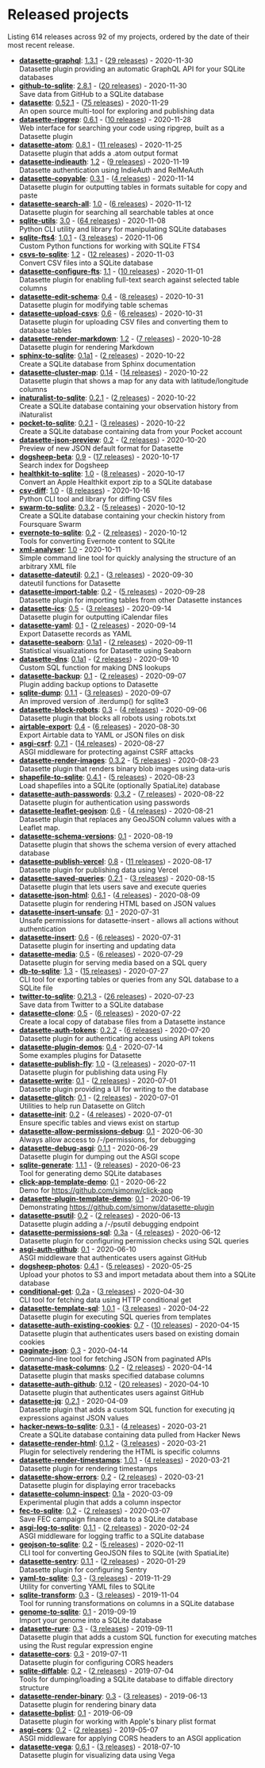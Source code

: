 # Released projects

Listing <!-- releases_count starts -->614<!-- releases_count ends --> releases across <!-- project_count starts -->92<!-- project_count ends --> of my projects, ordered by the date of their most recent release.

<!-- recent_releases starts -->
* **[datasette-graphql](https://github.com/simonw/datasette-graphql)**: [1.3.1](https://github.com/simonw/datasette-graphql/releases/tag/1.3.1) - ([29 releases](https://github.com/simonw/datasette-graphql/releases)) - 2020-11-30
<br>Datasette plugin providing an automatic GraphQL API for your SQLite databases
* **[github-to-sqlite](https://github.com/dogsheep/github-to-sqlite)**: [2.8.1](https://github.com/dogsheep/github-to-sqlite/releases/tag/2.8.1) - ([20 releases](https://github.com/dogsheep/github-to-sqlite/releases)) - 2020-11-30
<br>Save data from GitHub to a SQLite database
* **[datasette](https://github.com/simonw/datasette)**: [0.52.1](https://github.com/simonw/datasette/releases/tag/0.52.1) - ([75 releases](https://github.com/simonw/datasette/releases)) - 2020-11-29
<br>An open source multi-tool for exploring and publishing data
* **[datasette-ripgrep](https://github.com/simonw/datasette-ripgrep)**: [0.6.1](https://github.com/simonw/datasette-ripgrep/releases/tag/0.6.1) - ([10 releases](https://github.com/simonw/datasette-ripgrep/releases)) - 2020-11-28
<br>Web interface for searching your code using ripgrep, built as a Datasette plugin
* **[datasette-atom](https://github.com/simonw/datasette-atom)**: [0.8.1](https://github.com/simonw/datasette-atom/releases/tag/0.8.1) - ([11 releases](https://github.com/simonw/datasette-atom/releases)) - 2020-11-25
<br>Datasette plugin that adds a .atom output format
* **[datasette-indieauth](https://github.com/simonw/datasette-indieauth)**: [1.2](https://github.com/simonw/datasette-indieauth/releases/tag/1.2) - ([9 releases](https://github.com/simonw/datasette-indieauth/releases)) - 2020-11-19
<br>Datasette authentication using IndieAuth and RelMeAuth
* **[datasette-copyable](https://github.com/simonw/datasette-copyable)**: [0.3.1](https://github.com/simonw/datasette-copyable/releases/tag/0.3.1) - ([4 releases](https://github.com/simonw/datasette-copyable/releases)) - 2020-11-14
<br>Datasette plugin for outputting tables in formats suitable for copy and paste
* **[datasette-search-all](https://github.com/simonw/datasette-search-all)**: [1.0](https://github.com/simonw/datasette-search-all/releases/tag/1.0) - ([6 releases](https://github.com/simonw/datasette-search-all/releases)) - 2020-11-12
<br>Datasette plugin for searching all searchable tables at once
* **[sqlite-utils](https://github.com/simonw/sqlite-utils)**: [3.0](https://github.com/simonw/sqlite-utils/releases/tag/3.0) - ([64 releases](https://github.com/simonw/sqlite-utils/releases)) - 2020-11-08
<br>Python CLI utility and library for manipulating SQLite databases
* **[sqlite-fts4](https://github.com/simonw/sqlite-fts4)**: [1.0.1](https://github.com/simonw/sqlite-fts4/releases/tag/1.0.1) - ([3 releases](https://github.com/simonw/sqlite-fts4/releases)) - 2020-11-06
<br>Custom Python functions for working with SQLite FTS4
* **[csvs-to-sqlite](https://github.com/simonw/csvs-to-sqlite)**: [1.2](https://github.com/simonw/csvs-to-sqlite/releases/tag/1.2) - ([12 releases](https://github.com/simonw/csvs-to-sqlite/releases)) - 2020-11-03
<br>Convert CSV files into a SQLite database
* **[datasette-configure-fts](https://github.com/simonw/datasette-configure-fts)**: [1.1](https://github.com/simonw/datasette-configure-fts/releases/tag/1.1) - ([10 releases](https://github.com/simonw/datasette-configure-fts/releases)) - 2020-11-01
<br>Datasette plugin for enabling full-text search against selected table columns
* **[datasette-edit-schema](https://github.com/simonw/datasette-edit-schema)**: [0.4](https://github.com/simonw/datasette-edit-schema/releases/tag/0.4) - ([8 releases](https://github.com/simonw/datasette-edit-schema/releases)) - 2020-10-31
<br>Datasette plugin for modifying table schemas
* **[datasette-upload-csvs](https://github.com/simonw/datasette-upload-csvs)**: [0.6](https://github.com/simonw/datasette-upload-csvs/releases/tag/0.6) - ([6 releases](https://github.com/simonw/datasette-upload-csvs/releases)) - 2020-10-31
<br>Datasette plugin for uploading CSV files and converting them to database tables
* **[datasette-render-markdown](https://github.com/simonw/datasette-render-markdown)**: [1.2](https://github.com/simonw/datasette-render-markdown/releases/tag/1.2) - ([7 releases](https://github.com/simonw/datasette-render-markdown/releases)) - 2020-10-28
<br>Datasette plugin for rendering Markdown
* **[sphinx-to-sqlite](https://github.com/simonw/sphinx-to-sqlite)**: [0.1a1](https://github.com/simonw/sphinx-to-sqlite/releases/tag/0.1a1) - ([2 releases](https://github.com/simonw/sphinx-to-sqlite/releases)) - 2020-10-22
<br>Create a SQLite database from Sphinx documentation
* **[datasette-cluster-map](https://github.com/simonw/datasette-cluster-map)**: [0.14](https://github.com/simonw/datasette-cluster-map/releases/tag/0.14) - ([14 releases](https://github.com/simonw/datasette-cluster-map/releases)) - 2020-10-22
<br>Datasette plugin that shows a map for any data with latitude/longitude columns
* **[inaturalist-to-sqlite](https://github.com/dogsheep/inaturalist-to-sqlite)**: [0.2.1](https://github.com/dogsheep/inaturalist-to-sqlite/releases/tag/0.2.1) - ([2 releases](https://github.com/dogsheep/inaturalist-to-sqlite/releases)) - 2020-10-22
<br>Create a SQLite database containing your observation history from iNaturalist
* **[pocket-to-sqlite](https://github.com/dogsheep/pocket-to-sqlite)**: [0.2.1](https://github.com/dogsheep/pocket-to-sqlite/releases/tag/0.2.1) - ([3 releases](https://github.com/dogsheep/pocket-to-sqlite/releases)) - 2020-10-22
<br>Create a SQLite database containing data from your Pocket account
* **[datasette-json-preview](https://github.com/simonw/datasette-json-preview)**: [0.2](https://github.com/simonw/datasette-json-preview/releases/tag/0.2) - ([2 releases](https://github.com/simonw/datasette-json-preview/releases)) - 2020-10-20
<br>Preview of new JSON default format for Datasette
* **[dogsheep-beta](https://github.com/dogsheep/dogsheep-beta)**: [0.9](https://github.com/dogsheep/dogsheep-beta/releases/tag/0.9) - ([17 releases](https://github.com/dogsheep/dogsheep-beta/releases)) - 2020-10-17
<br>Search index for Dogsheep
* **[healthkit-to-sqlite](https://github.com/dogsheep/healthkit-to-sqlite)**: [1.0](https://github.com/dogsheep/healthkit-to-sqlite/releases/tag/1.0) - ([8 releases](https://github.com/dogsheep/healthkit-to-sqlite/releases)) - 2020-10-17
<br>Convert an Apple Healthkit export zip to a SQLite database
* **[csv-diff](https://github.com/simonw/csv-diff)**: [1.0](https://github.com/simonw/csv-diff/releases/tag/1.0) - ([8 releases](https://github.com/simonw/csv-diff/releases)) - 2020-10-16
<br>Python CLI tool and library for diffing CSV files
* **[swarm-to-sqlite](https://github.com/dogsheep/swarm-to-sqlite)**: [0.3.2](https://github.com/dogsheep/swarm-to-sqlite/releases/tag/0.3.2) - ([5 releases](https://github.com/dogsheep/swarm-to-sqlite/releases)) - 2020-10-12
<br>Create a SQLite database containing your checkin history from Foursquare Swarm
* **[evernote-to-sqlite](https://github.com/dogsheep/evernote-to-sqlite)**: [0.2](https://github.com/dogsheep/evernote-to-sqlite/releases/tag/0.2) - ([2 releases](https://github.com/dogsheep/evernote-to-sqlite/releases)) - 2020-10-12
<br>Tools for converting Evernote content to SQLite
* **[xml-analyser](https://github.com/simonw/xml-analyser)**: [1.0](https://github.com/simonw/xml-analyser/releases/tag/1.0) - 2020-10-11
<br>Simple command line tool for quickly analysing the structure of an arbitrary XML file
* **[datasette-dateutil](https://github.com/simonw/datasette-dateutil)**: [0.2.1](https://github.com/simonw/datasette-dateutil/releases/tag/0.2.1) - ([3 releases](https://github.com/simonw/datasette-dateutil/releases)) - 2020-09-30
<br>dateutil functions for Datasette
* **[datasette-import-table](https://github.com/simonw/datasette-import-table)**: [0.2](https://github.com/simonw/datasette-import-table/releases/tag/0.2) - ([5 releases](https://github.com/simonw/datasette-import-table/releases)) - 2020-09-28
<br>Datasette plugin for importing tables from other Datasette instances
* **[datasette-ics](https://github.com/simonw/datasette-ics)**: [0.5](https://github.com/simonw/datasette-ics/releases/tag/0.5) - ([3 releases](https://github.com/simonw/datasette-ics/releases)) - 2020-09-14
<br>Datasette plugin for outputting iCalendar files
* **[datasette-yaml](https://github.com/simonw/datasette-yaml)**: [0.1](https://github.com/simonw/datasette-yaml/releases/tag/0.1) - ([2 releases](https://github.com/simonw/datasette-yaml/releases)) - 2020-09-14
<br>Export Datasette records as YAML
* **[datasette-seaborn](https://github.com/simonw/datasette-seaborn)**: [0.1a1](https://github.com/simonw/datasette-seaborn/releases/tag/0.1a1) - ([2 releases](https://github.com/simonw/datasette-seaborn/releases)) - 2020-09-11
<br>Statistical visualizations for Datasette using Seaborn
* **[datasette-dns](https://github.com/simonw/datasette-dns)**: [0.1a1](https://github.com/simonw/datasette-dns/releases/tag/0.1a1) - ([2 releases](https://github.com/simonw/datasette-dns/releases)) - 2020-09-10
<br>Custom SQL function for making DNS lookups
* **[datasette-backup](https://github.com/simonw/datasette-backup)**: [0.1](https://github.com/simonw/datasette-backup/releases/tag/0.1) - ([2 releases](https://github.com/simonw/datasette-backup/releases)) - 2020-09-07
<br>Plugin adding backup options to Datasette
* **[sqlite-dump](https://github.com/simonw/sqlite-dump)**: [0.1.1](https://github.com/simonw/sqlite-dump/releases/tag/0.1.1) - ([3 releases](https://github.com/simonw/sqlite-dump/releases)) - 2020-09-07
<br>An improved version of .iterdump() for sqlite3
* **[datasette-block-robots](https://github.com/simonw/datasette-block-robots)**: [0.3](https://github.com/simonw/datasette-block-robots/releases/tag/0.3) - ([4 releases](https://github.com/simonw/datasette-block-robots/releases)) - 2020-09-06
<br>Datasette plugin that blocks all robots using robots.txt
* **[airtable-export](https://github.com/simonw/airtable-export)**: [0.4](https://github.com/simonw/airtable-export/releases/tag/0.4) - ([6 releases](https://github.com/simonw/airtable-export/releases)) - 2020-08-30
<br>Export Airtable data to YAML or JSON files on disk
* **[asgi-csrf](https://github.com/simonw/asgi-csrf)**: [0.7.1](https://github.com/simonw/asgi-csrf/releases/tag/0.7.1) - ([14 releases](https://github.com/simonw/asgi-csrf/releases)) - 2020-08-27
<br>ASGI middleware for protecting against CSRF attacks
* **[datasette-render-images](https://github.com/simonw/datasette-render-images)**: [0.3.2](https://github.com/simonw/datasette-render-images/releases/tag/0.3.2) - ([5 releases](https://github.com/simonw/datasette-render-images/releases)) - 2020-08-23
<br>Datasette plugin that renders binary blob images using data-uris
* **[shapefile-to-sqlite](https://github.com/simonw/shapefile-to-sqlite)**: [0.4.1](https://github.com/simonw/shapefile-to-sqlite/releases/tag/0.4.1) - ([5 releases](https://github.com/simonw/shapefile-to-sqlite/releases)) - 2020-08-23
<br>Load shapefiles into a SQLite (optionally SpatiaLite) database
* **[datasette-auth-passwords](https://github.com/simonw/datasette-auth-passwords)**: [0.3.2](https://github.com/simonw/datasette-auth-passwords/releases/tag/0.3.2) - ([7 releases](https://github.com/simonw/datasette-auth-passwords/releases)) - 2020-08-22
<br>Datasette plugin for authentication using passwords
* **[datasette-leaflet-geojson](https://github.com/simonw/datasette-leaflet-geojson)**: [0.6](https://github.com/simonw/datasette-leaflet-geojson/releases/tag/0.6) - ([4 releases](https://github.com/simonw/datasette-leaflet-geojson/releases)) - 2020-08-21
<br>Datasette plugin that replaces any GeoJSON column values with a Leaflet map.
* **[datasette-schema-versions](https://github.com/simonw/datasette-schema-versions)**: [0.1](https://github.com/simonw/datasette-schema-versions/releases/tag/0.1) - 2020-08-19
<br>Datasette plugin that shows the schema version of every attached database
* **[datasette-publish-vercel](https://github.com/simonw/datasette-publish-vercel)**: [0.8](https://github.com/simonw/datasette-publish-vercel/releases/tag/0.8) - ([11 releases](https://github.com/simonw/datasette-publish-vercel/releases)) - 2020-08-17
<br>Datasette plugin for publishing data using Vercel
* **[datasette-saved-queries](https://github.com/simonw/datasette-saved-queries)**: [0.2.1](https://github.com/simonw/datasette-saved-queries/releases/tag/0.2.1) - ([3 releases](https://github.com/simonw/datasette-saved-queries/releases)) - 2020-08-15
<br>Datasette plugin that lets users save and execute queries
* **[datasette-json-html](https://github.com/simonw/datasette-json-html)**: [0.6.1](https://github.com/simonw/datasette-json-html/releases/tag/0.6.1) - ([4 releases](https://github.com/simonw/datasette-json-html/releases)) - 2020-08-09
<br>Datasette plugin for rendering HTML based on JSON values
* **[datasette-insert-unsafe](https://github.com/simonw/datasette-insert-unsafe)**: [0.1](https://github.com/simonw/datasette-insert-unsafe/releases/tag/0.1) - 2020-07-31
<br>Unsafe permissions for datasette-insert - allows all actions without authentication
* **[datasette-insert](https://github.com/simonw/datasette-insert)**: [0.6](https://github.com/simonw/datasette-insert/releases/tag/0.6) - ([6 releases](https://github.com/simonw/datasette-insert/releases)) - 2020-07-31
<br>Datasette plugin for inserting and updating data
* **[datasette-media](https://github.com/simonw/datasette-media)**: [0.5](https://github.com/simonw/datasette-media/releases/tag/0.5) - ([6 releases](https://github.com/simonw/datasette-media/releases)) - 2020-07-29
<br>Datasette plugin for serving media based on a SQL query
* **[db-to-sqlite](https://github.com/simonw/db-to-sqlite)**: [1.3](https://github.com/simonw/db-to-sqlite/releases/tag/1.3) - ([15 releases](https://github.com/simonw/db-to-sqlite/releases)) - 2020-07-27
<br>CLI tool for exporting tables or queries from any SQL database to a SQLite file
* **[twitter-to-sqlite](https://github.com/dogsheep/twitter-to-sqlite)**: [0.21.3](https://github.com/dogsheep/twitter-to-sqlite/releases/tag/0.21.3) - ([26 releases](https://github.com/dogsheep/twitter-to-sqlite/releases)) - 2020-07-23
<br>Save data from Twitter to a SQLite database
* **[datasette-clone](https://github.com/simonw/datasette-clone)**: [0.5](https://github.com/simonw/datasette-clone/releases/tag/0.5) - ([6 releases](https://github.com/simonw/datasette-clone/releases)) - 2020-07-22
<br>Create a local copy of database files from a Datasette instance
* **[datasette-auth-tokens](https://github.com/simonw/datasette-auth-tokens)**: [0.2.2](https://github.com/simonw/datasette-auth-tokens/releases/tag/0.2.2) - ([6 releases](https://github.com/simonw/datasette-auth-tokens/releases)) - 2020-07-20
<br>Datasette plugin for authenticating access using API tokens
* **[datasette-plugin-demos](https://github.com/simonw/datasette-plugin-demos)**: [0.4](https://github.com/simonw/datasette-plugin-demos/releases/tag/0.4) - 2020-07-14
<br>Some examples plugins for Datasette
* **[datasette-publish-fly](https://github.com/simonw/datasette-publish-fly)**: [1.0](https://github.com/simonw/datasette-publish-fly/releases/tag/1.0) - ([3 releases](https://github.com/simonw/datasette-publish-fly/releases)) - 2020-07-11
<br>Datasette plugin for publishing data using Fly
* **[datasette-write](https://github.com/simonw/datasette-write)**: [0.1](https://github.com/simonw/datasette-write/releases/tag/0.1) - ([2 releases](https://github.com/simonw/datasette-write/releases)) - 2020-07-01
<br>Datasette plugin providing a UI for writing to the database
* **[datasette-glitch](https://github.com/simonw/datasette-glitch)**: [0.1](https://github.com/simonw/datasette-glitch/releases/tag/0.1) - ([2 releases](https://github.com/simonw/datasette-glitch/releases)) - 2020-07-01
<br>Utilities to help run Datasette on Glitch
* **[datasette-init](https://github.com/simonw/datasette-init)**: [0.2](https://github.com/simonw/datasette-init/releases/tag/0.2) - ([4 releases](https://github.com/simonw/datasette-init/releases)) - 2020-07-01
<br>Ensure specific tables and views exist on startup
* **[datasette-allow-permissions-debug](https://github.com/simonw/datasette-allow-permissions-debug)**: [0.1](https://github.com/simonw/datasette-allow-permissions-debug/releases/tag/0.1) - 2020-06-30
<br>Always allow access to /-/permissions, for debugging
* **[datasette-debug-asgi](https://github.com/simonw/datasette-debug-asgi)**: [0.1.1](https://github.com/simonw/datasette-debug-asgi/releases/tag/0.1.1) - 2020-06-29
<br>Datasette plugin for dumping out the ASGI scope
* **[sqlite-generate](https://github.com/simonw/sqlite-generate)**: [1.1.1](https://github.com/simonw/sqlite-generate/releases/tag/1.1.1) - ([9 releases](https://github.com/simonw/sqlite-generate/releases)) - 2020-06-23
<br>Tool for generating demo SQLite databases
* **[click-app-template-demo](https://github.com/simonw/click-app-template-demo)**: [0.1](https://github.com/simonw/click-app-template-demo/releases/tag/0.1) - 2020-06-22
<br>Demo for https://github.com/simonw/click-app
* **[datasette-plugin-template-demo](https://github.com/simonw/datasette-plugin-template-demo)**: [0.1](https://github.com/simonw/datasette-plugin-template-demo/releases/tag/0.1) - 2020-06-19
<br>Demonstrating https://github.com/simonw/datasette-plugin
* **[datasette-psutil](https://github.com/simonw/datasette-psutil)**: [0.2](https://github.com/simonw/datasette-psutil/releases/tag/0.2) - ([2 releases](https://github.com/simonw/datasette-psutil/releases)) - 2020-06-13
<br>Datasette plugin adding a /-/psutil debugging endpoint
* **[datasette-permissions-sql](https://github.com/simonw/datasette-permissions-sql)**: [0.3a](https://github.com/simonw/datasette-permissions-sql/releases/tag/0.3a) - ([4 releases](https://github.com/simonw/datasette-permissions-sql/releases)) - 2020-06-12
<br>Datasette plugin for configuring permission checks using SQL queries
* **[asgi-auth-github](https://github.com/simonw/asgi-auth-github)**: [0.1](https://github.com/simonw/asgi-auth-github/releases/tag/0.1) - 2020-06-10
<br>ASGI middleware that authenticates users against GitHub
* **[dogsheep-photos](https://github.com/dogsheep/dogsheep-photos)**: [0.4.1](https://github.com/dogsheep/dogsheep-photos/releases/tag/0.4.1) - ([5 releases](https://github.com/dogsheep/dogsheep-photos/releases)) - 2020-05-25
<br>Upload your photos to S3 and import metadata about them into a SQLite database
* **[conditional-get](https://github.com/simonw/conditional-get)**: [0.2a](https://github.com/simonw/conditional-get/releases/tag/0.2a) - ([3 releases](https://github.com/simonw/conditional-get/releases)) - 2020-04-30
<br>CLI tool for fetching data using HTTP conditional get
* **[datasette-template-sql](https://github.com/simonw/datasette-template-sql)**: [1.0.1](https://github.com/simonw/datasette-template-sql/releases/tag/1.0.1) - ([3 releases](https://github.com/simonw/datasette-template-sql/releases)) - 2020-04-22
<br>Datasette plugin for executing SQL queries from templates
* **[datasette-auth-existing-cookies](https://github.com/simonw/datasette-auth-existing-cookies)**: [0.7](https://github.com/simonw/datasette-auth-existing-cookies/releases/tag/0.7) - ([10 releases](https://github.com/simonw/datasette-auth-existing-cookies/releases)) - 2020-04-15
<br>Datasette plugin that authenticates users based on existing domain cookies
* **[paginate-json](https://github.com/simonw/paginate-json)**: [0.3](https://github.com/simonw/paginate-json/releases/tag/0.3) - 2020-04-14
<br>Command-line tool for fetching JSON from paginated APIs
* **[datasette-mask-columns](https://github.com/simonw/datasette-mask-columns)**: [0.2](https://github.com/simonw/datasette-mask-columns/releases/tag/0.2) - ([2 releases](https://github.com/simonw/datasette-mask-columns/releases)) - 2020-04-14
<br>Datasette plugin that masks specified database columns
* **[datasette-auth-github](https://github.com/simonw/datasette-auth-github)**: [0.12](https://github.com/simonw/datasette-auth-github/releases/tag/0.12) - ([20 releases](https://github.com/simonw/datasette-auth-github/releases)) - 2020-04-10
<br>Datasette plugin that authenticates users against GitHub
* **[datasette-jq](https://github.com/simonw/datasette-jq)**: [0.2.1](https://github.com/simonw/datasette-jq/releases/tag/0.2.1) - 2020-04-09
<br>Datasette plugin that adds a custom SQL function for executing jq expressions against JSON values
* **[hacker-news-to-sqlite](https://github.com/dogsheep/hacker-news-to-sqlite)**: [0.3.1](https://github.com/dogsheep/hacker-news-to-sqlite/releases/tag/0.3.1) - ([4 releases](https://github.com/dogsheep/hacker-news-to-sqlite/releases)) - 2020-03-21
<br>Create a SQLite database containing data pulled from Hacker News
* **[datasette-render-html](https://github.com/simonw/datasette-render-html)**: [0.1.2](https://github.com/simonw/datasette-render-html/releases/tag/0.1.2) - ([3 releases](https://github.com/simonw/datasette-render-html/releases)) - 2020-03-21
<br>Plugin for selectively rendering the HTML is specific columns
* **[datasette-render-timestamps](https://github.com/simonw/datasette-render-timestamps)**: [1.0.1](https://github.com/simonw/datasette-render-timestamps/releases/tag/1.0.1) - ([4 releases](https://github.com/simonw/datasette-render-timestamps/releases)) - 2020-03-21
<br>Datasette plugin for rendering timestamps
* **[datasette-show-errors](https://github.com/simonw/datasette-show-errors)**: [0.2](https://github.com/simonw/datasette-show-errors/releases/tag/0.2) - ([2 releases](https://github.com/simonw/datasette-show-errors/releases)) - 2020-03-21
<br>Datasette plugin for displaying error tracebacks
* **[datasette-column-inspect](https://github.com/simonw/datasette-column-inspect)**: [0.1a](https://github.com/simonw/datasette-column-inspect/releases/tag/0.1a) - 2020-03-09
<br>Experimental plugin that adds a column inspector
* **[fec-to-sqlite](https://github.com/simonw/fec-to-sqlite)**: [0.2](https://github.com/simonw/fec-to-sqlite/releases/tag/0.2) - ([2 releases](https://github.com/simonw/fec-to-sqlite/releases)) - 2020-03-07
<br>Save FEC campaign finance data to a SQLite database
* **[asgi-log-to-sqlite](https://github.com/simonw/asgi-log-to-sqlite)**: [0.1.1](https://github.com/simonw/asgi-log-to-sqlite/releases/tag/0.1.1) - ([2 releases](https://github.com/simonw/asgi-log-to-sqlite/releases)) - 2020-02-24
<br>ASGI middleware for logging traffic to a SQLite database
* **[geojson-to-sqlite](https://github.com/simonw/geojson-to-sqlite)**: [0.2](https://github.com/simonw/geojson-to-sqlite/releases/tag/0.2) - ([5 releases](https://github.com/simonw/geojson-to-sqlite/releases)) - 2020-02-11
<br>CLI tool for converting GeoJSON files to SQLite (with SpatiaLite)
* **[datasette-sentry](https://github.com/simonw/datasette-sentry)**: [0.1.1](https://github.com/simonw/datasette-sentry/releases/tag/0.1.1) - ([2 releases](https://github.com/simonw/datasette-sentry/releases)) - 2020-01-29
<br>Datasette plugin for configuring Sentry
* **[yaml-to-sqlite](https://github.com/simonw/yaml-to-sqlite)**: [0.3](https://github.com/simonw/yaml-to-sqlite/releases/tag/0.3) - ([3 releases](https://github.com/simonw/yaml-to-sqlite/releases)) - 2019-11-29
<br>Utility for converting YAML files to SQLite
* **[sqlite-transform](https://github.com/simonw/sqlite-transform)**: [0.3](https://github.com/simonw/sqlite-transform/releases/tag/0.3) - ([3 releases](https://github.com/simonw/sqlite-transform/releases)) - 2019-11-04
<br>Tool for running transformations on columns in a SQLite database
* **[genome-to-sqlite](https://github.com/dogsheep/genome-to-sqlite)**: [0.1](https://github.com/dogsheep/genome-to-sqlite/releases/tag/0.1) - 2019-09-19
<br>Import your genome into a SQLite database
* **[datasette-rure](https://github.com/simonw/datasette-rure)**: [0.3](https://github.com/simonw/datasette-rure/releases/tag/0.3) - ([3 releases](https://github.com/simonw/datasette-rure/releases)) - 2019-09-11
<br>Datasette plugin that adds a custom SQL function for executing matches using the Rust regular expression engine
* **[datasette-cors](https://github.com/simonw/datasette-cors)**: [0.3](https://github.com/simonw/datasette-cors/releases/tag/0.3) - 2019-07-11
<br>Datasette plugin for configuring CORS headers
* **[sqlite-diffable](https://github.com/simonw/sqlite-diffable)**: [0.2](https://github.com/simonw/sqlite-diffable/releases/tag/0.2) - ([2 releases](https://github.com/simonw/sqlite-diffable/releases)) - 2019-07-04
<br>Tools for dumping/loading a SQLite database to diffable directory structure
* **[datasette-render-binary](https://github.com/simonw/datasette-render-binary)**: [0.3](https://github.com/simonw/datasette-render-binary/releases/tag/0.3) - ([3 releases](https://github.com/simonw/datasette-render-binary/releases)) - 2019-06-13
<br>Datasette plugin for rendering binary data
* **[datasette-bplist](https://github.com/simonw/datasette-bplist)**: [0.1](https://github.com/simonw/datasette-bplist/releases/tag/0.1) - 2019-06-09
<br>Datasette plugin for working with Apple's binary plist format
* **[asgi-cors](https://github.com/simonw/asgi-cors)**: [0.2](https://github.com/simonw/asgi-cors/releases/tag/0.2) - ([2 releases](https://github.com/simonw/asgi-cors/releases)) - 2019-05-07
<br>ASGI middleware for applying CORS headers to an ASGI application
* **[datasette-vega](https://github.com/simonw/datasette-vega)**: [0.6.1](https://github.com/simonw/datasette-vega/releases/tag/0.6.1) - ([3 releases](https://github.com/simonw/datasette-vega/releases)) - 2018-07-10
<br>Datasette plugin for visualizing data using Vega
<!-- recent_releases ends -->
